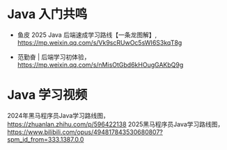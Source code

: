 # Java 入门共鸣

* 鱼皮 2025 Java 后端速成学习路线【一条龙图解】, <https://mp.weixin.qq.com/s/Vk9scRUwOc5sWI6S3kqT8g>

* 范勤奋 | 后端学习初体验，<https://mp.weixin.qq.com/s/nMisOtGbd6kHOugGAKbQ9g>

# Java 学习视频

2024年黑马程序员Java学习路线图，<https://zhuanlan.zhihu.com/p/596422138>
2025黑马程序员Java学习路线图，<https://www.bilibili.com/opus/494817843530680807?spm_id_from=333.1387.0.0>

